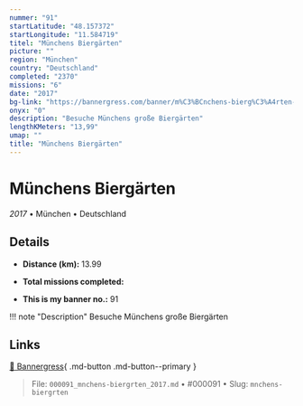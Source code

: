 ```yaml
---
nummer: "91"
startLatitude: "48.157372"
startLongitude: "11.584719"
titel: "Münchens Biergärten"
picture: ""
region: "München"
country: "Deutschland"
completed: "2370"
missions: "6"
date: "2017"
bg-link: "https://bannergress.com/banner/m%C3%BCnchens-bierg%C3%A4rten-ce86"
onyx: "0"
description: "Besuche Münchens große Biergärten"
lengthKMeters: "13,99"
umap: ""
title: "Münchens Biergärten"
---
```

# Münchens Biergärten

*2017* • München • Deutschland



## Details
- **Distance (km):** 13.99

- **Total missions completed:** 
- **This is my banner no.:** 91


!!! note "Description"
    Besuche Münchens große Biergärten



## Links
[🔗 Bannergress](https://bannergress.com/banner/m%C3%BCnchens-bierg%C3%A4rten-ce86){ .md-button .md-button--primary }



> File: `000091_mnchens-biergrten_2017.md` • #000091 • Slug: `mnchens-biergrten`

